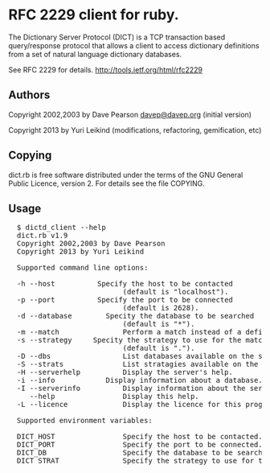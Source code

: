 RFC 2229 client for ruby.
================================

The Dictionary Server Protocol (DICT) is a TCP transaction based query/response protocol that allows a client to access dictionary
definitions from a set of natural language dictionary databases.

See RFC 2229 for details. http://tools.ietf.org/html/rfc2229

Authors
-------------------------
Copyright 2002,2003 by Dave Pearson <davep@davep.org> (initial version)

Copyright 2013 by Yuri Leikind (modifications, refactoring, gemification, etc)

Copying
-------------------------
dict.rb is free software distributed under the terms of the GNU General
Public Licence, version 2. For details see the file COPYING.


## Usage
<pre>
  $ dictd_client --help
  dict.rb v1.9
  Copyright 2002,2003 by Dave Pearson <davep@davep.org>
  Copyright 2013 by Yuri Leikind

  Supported command line options:

  -h --host <host>         Specify the host to be contacted
                           (default is "localhost").
  -p --port <port>         Specify the port to be connected
                           (default is 2628).
  -d --database <db>       Specity the database to be searched
                           (default is "*").
  -m --match               Perform a match instead of a define.
  -s --strategy <strat>    Specity the strategy to use for the match/define
                           (default is ".").
  -D --dbs                 List databases available on the server.
  -S --strats              List stratagies available on the server.
  -H --serverhelp          Display the server's help.
  -i --info <db>           Display information about a database.
  -I --serverinfo          Display information about the server.
     --help                Display this help.
  -L --licence             Display the licence for this program.

  Supported environment variables:

  DICT_HOST                Specify the host to be contacted.
  DICT_PORT                Specify the port to be connected.
  DICT_DB                  Specify the database to be searched.
  DICT_STRAT               Specify the strategy to use for the match/define.
</pre>